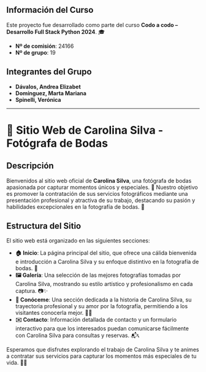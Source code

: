 ## Información del Curso

Este proyecto fue desarrollado como parte del curso **Codo a codo – Desarrollo Full Stack Python 2024**. 🎓

- **Nº de comisión**: 24166
- **Nº de grupo**: 19

## Integrantes del Grupo

- **Dávalos, Andrea Elizabet** 
- **Domínguez, Marta Mariana** 
- **Spinelli, Verónica** 

---

# 📸 Sitio Web de Carolina Silva - Fotógrafa de Bodas

## Descripción

Bienvenidos al sitio web oficial de **Carolina Silva**, una fotógrafa de bodas apasionada por capturar momentos únicos y especiales. 🎉 Nuestro objetivo es promover la contratación de sus servicios fotográficos mediante una presentación profesional y atractiva de su trabajo, destacando su pasión y habilidades excepcionales en la fotografía de bodas. 💖

## Estructura del Sitio

El sitio web está organizado en las siguientes secciones:

- **🏠 Inicio**: La página principal del sitio, que ofrece una cálida bienvenida e introducción a Carolina Silva y su enfoque distintivo en la fotografía de bodas. 🌟
- **🖼️ Galería**: Una selección de las mejores fotografías tomadas por Carolina Silva, mostrando su estilo artístico y profesionalismo en cada captura. 📷✨
- **📖 Conóceme**: Una sección dedicada a la historia de Carolina Silva, su trayectoria profesional y su amor por la fotografía, permitiendo a los visitantes conocerla mejor. 💼📸
- **✉️ Contacto**: Información detallada de contacto y un formulario interactivo para que los interesados puedan comunicarse fácilmente con Carolina Silva para consultas y reservas. 📬📞

Esperamos que disfrutes explorando el trabajo de Carolina Silva y te animes a contratar sus servicios para capturar los momentos más especiales de tu vida. 🎉💍
